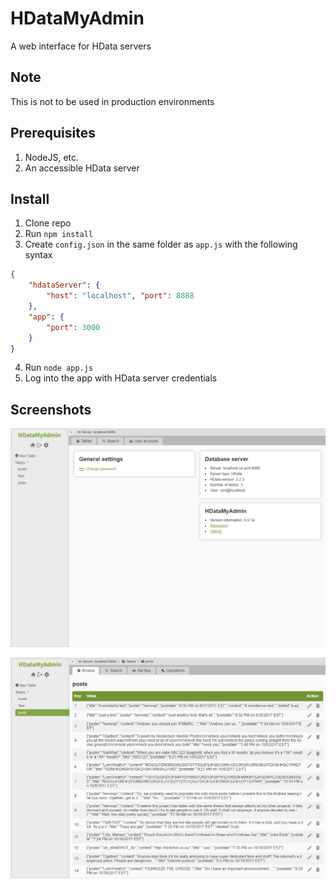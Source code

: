 # HDataMyAdmin
A web interface for HData servers

## Note
This is not to be used in production environments

## Prerequisites
1. NodeJS, etc.
2. An accessible HData server

## Install
1. Clone repo
2. Run `npm install`
3. Create `config.json` in the same folder as `app.js` with the following syntax

```json
{ 
    "hdataServer": {
        "host": "localhost", "port": 8888
    },
    "app": {
        "port": 3000
    }
}
```

4. Run `node app.js`
5. Log into the app with HData server credentials

## Screenshots

![Screenshot of the home tab](/src/static/assets/images/screenshot1.png)

![Screenshot of a table](/src/static/assets/images/screenshot2.png)
